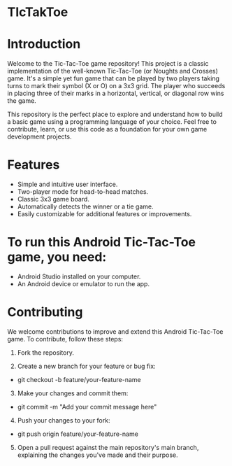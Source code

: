 # TIcTakToe


# Introduction
Welcome to the Tic-Tac-Toe game repository! This project is a classic implementation of the well-known Tic-Tac-Toe (or Noughts and Crosses) game. It's a simple yet fun game that can be played by two players taking turns to mark their symbol (X or O) on a 3x3 grid. The player who succeeds in placing three of their marks in a horizontal, vertical, or diagonal row wins the game.

This repository is the perfect place to explore and understand how to build a basic game using a programming language of your choice. Feel free to contribute, learn, or use this code as a foundation for your own game development projects.
# Features
- Simple and intuitive user interface.
- Two-player mode for head-to-head matches.
- Classic 3x3 game board.
- Automatically detects the winner or a tie game.
- Easily customizable for additional features or improvements.

# To run this Android Tic-Tac-Toe game, you need:

- Android Studio installed on your computer.
- An Android device or emulator to run the app.

# Contributing
We welcome contributions to improve and extend this Android Tic-Tac-Toe game. To contribute, follow these steps:

1. Fork the repository.

2. Create a new branch for your feature or bug fix:
- git checkout -b feature/your-feature-name

3. Make your changes and commit them:
   
- git commit -m "Add your commit message here"
  
4. Push your changes to your fork:
- git push origin feature/your-feature-name
  
5. Open a pull request against the main repository's main branch, explaining the changes you've made and their purpose.
